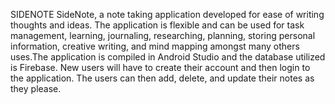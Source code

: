 SIDENOTE
SideNote, a note taking application developed for ease of writing thoughts and ideas. The application is flexible and can be used for task management, 
learning, journaling, researching, planning, storing personal information, creative writing, and mind mapping amongst many others uses.The application 
is compiled in Android Studio and the database utilized is Firebase. New users will have to create their account and then login to the application.
The users can then add, delete, and update their notes as they please.
